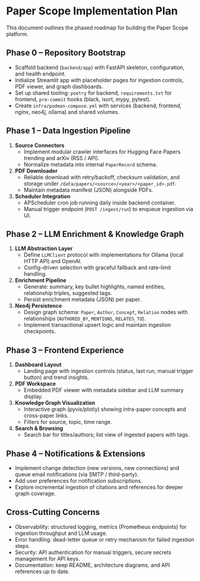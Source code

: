 # Paper Scope Implementation Plan

This document outlines the phased roadmap for building the Paper Scope platform.

## Phase 0 – Repository Bootstrap
- Scaffold backend (`backend/app`) with FastAPI skeleton, configuration, and health endpoint.
- Initialize Streamlit app with placeholder pages for ingestion controls, PDF viewer, and graph dashboards.
- Set up shared tooling: `poetry` for backend, `requirements.txt` for frontend, `pre-commit` hooks (black, isort, mypy, pytest).
- Create `infra/podman-compose.yml` with services (backend, frontend, nginx, neo4j, ollama) and shared volumes.

## Phase 1 – Data Ingestion Pipeline
1. **Source Connectors**
   - Implement modular crawler interfaces for Hugging Face Papers trending and arXiv (RSS / API).
   - Normalize metadata into internal `PaperRecord` schema.
2. **PDF Downloader**
   - Reliable download with retry/backoff, checksum validation, and storage under `/data/papers/<source>/<year>/<paper_id>.pdf`.
   - Maintain metadata manifest (JSON) alongside PDFs.
3. **Scheduler Integration**
   - APScheduler cron job running daily inside backend container.
   - Manual trigger endpoint (`POST /ingest/run`) to enqueue ingestion via UI.

## Phase 2 – LLM Enrichment & Knowledge Graph
1. **LLM Abstraction Layer**
   - Define `LLMClient` protocol with implementations for Ollama (local HTTP API) and OpenAI.
   - Config-driven selection with graceful fallback and rate-limit handling.
2. **Enrichment Pipeline**
   - Generate: summary, key bullet highlights, named entities, relationship triples, suggested tags.
   - Persist enrichment metadata (JSON) per paper.
3. **Neo4j Persistence**
   - Design graph schema: `Paper`, `Author`, `Concept`, `Relation` nodes with relationships (`AUTHORED_BY`, `MENTIONS`, `RELATES_TO`).
   - Implement transactional upsert logic and maintain ingestion checkpoints.

## Phase 3 – Frontend Experience
1. **Dashboard Layout**
   - Landing page with ingestion controls (status, last run, manual trigger button) and trend insights.
2. **PDF Workspace**
   - Embedded PDF viewer with metadata sidebar and LLM summary display.
3. **Knowledge Graph Visualization**
   - Interactive graph (pyvis/plotly) showing intra-paper concepts and cross-paper links.
   - Filters for source, topic, time range.
4. **Search & Browsing**
   - Search bar for titles/authors; list view of ingested papers with tags.

## Phase 4 – Notifications & Extensions
- Implement change detection (new versions, new connections) and queue email notifications (via SMTP / third-party).
- Add user preferences for notification subscriptions.
- Explore incremental ingestion of citations and references for deeper graph coverage.

## Cross-Cutting Concerns
- Observability: structured logging, metrics (Prometheus endpoints) for ingestion throughput and LLM usage.
- Error handling: dead-letter queue or retry mechanism for failed ingestion steps.
- Security: API authentication for manual triggers, secure secrets management for API keys.
- Documentation: keep README, architecture diagrams, and API references up to date.


